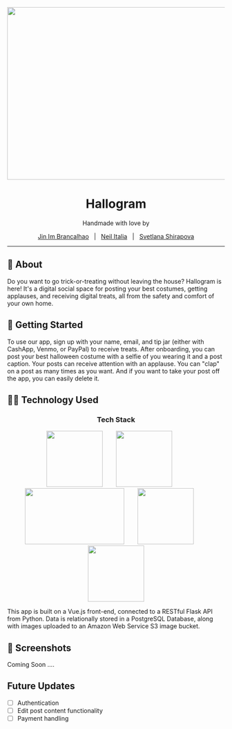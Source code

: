 <div align="center">
<img src="https://www.history.com/.image/t_share/MTY3NDg4OTU3NjQxMTQwMDEz/halloween-gettyimages-172988453.jpg" width="800" height="400" />
<h1 align="center">Hallogram</h1>

Handmade with love by

[Jin Im Brancalhao](https://github.com/jinimbrancalhao)&nbsp;&nbsp;&nbsp;|&nbsp;&nbsp;&nbsp;[Neil Italia](https://github.com/neilitalia)&nbsp;&nbsp;&nbsp;|&nbsp;&nbsp;&nbsp;[Svetlana Shirapova](https://github.com/SvetLana203)

</div>

***


## 📝 About

Do you want to go trick-or-treating without leaving the house? Hallogram is here! It's a digital social space for posting your best costumes, getting applauses, and receiving digital treats, all from the safety and comfort of your own home.

## 🚦 Getting Started 

To use our app, sign up with your name, email, and tip jar (either with CashApp, Venmo, or PayPal) to receive treats. After onboarding, you can post your best halloween costume with a selfie of you wearing it and a post caption. Your posts can receive attention with an applause. You can "clap" on a post as many times as you want. And if you want to take your post off the app, you can easily delete it.

## 👩‍💻 Technology Used

<div align="center">
  <h3>Tech Stack</h3>
  <img src="https://upload.wikimedia.org/wikipedia/commons/9/95/Vue.js_Logo_2.svg" width="130" height="130" />&nbsp;&nbsp;&nbsp;&nbsp;&nbsp;&nbsp;&nbsp;&nbsp;<img src="https://upload.wikimedia.org/wikipedia/commons/c/c3/Python-logo-notext.svg" width="130" height="130" />&nbsp;&nbsp;&nbsp;&nbsp;&nbsp;&nbsp;&nbsp;&nbsp;<img src="https://miro.medium.com/max/438/1*0G5zu7CnXdMT9pGbYUTQLQ.png" width="230" height="130" />&nbsp;&nbsp;&nbsp;&nbsp;&nbsp;&nbsp;&nbsp;&nbsp;<img src="https://upload.wikimedia.org/wikipedia/commons/2/29/Postgresql_elephant.svg" width="130" height="130" />&nbsp;&nbsp;&nbsp;&nbsp;&nbsp;&nbsp;&nbsp;&nbsp;<img src="https://global-uploads.webflow.com/5e8a043bfbc2c035b4d8e5b5/607832a2adf8de14cba92dcc_aws-s3.svg" width="130" height="130" />
</div>

This app is built on a Vue.js front-end, connected to a RESTful Flask API from Python. Data is relationally stored in a PostgreSQL Database, along with images uploaded to an Amazon Web Service S3 image bucket.


## 📸 Screenshots

Coming Soon ....
## Future Updates

- [ ] Authentication
- [ ] Edit post content functionality
- [ ] Payment handling